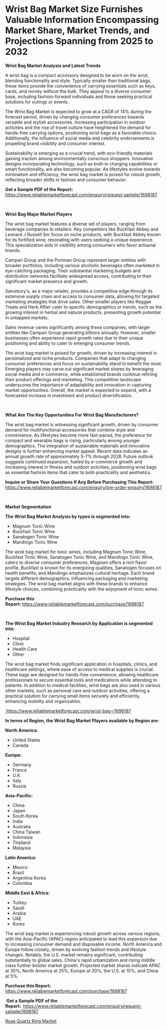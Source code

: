 <p><h1>Wrist Bag Market Size Furnishes Valuable Information Encompassing Market Share, Market Trends, and Projections Spanning from 2025 to 2032</h1></p><p><strong>Wrist Bag Market Analysis and Latest Trends</strong></p>
<p><p>A wrist bag is a compact accessory designed to be worn on the wrist, blending functionality and style. Typically smaller than traditional bags, these items provide the convenience of carrying essentials such as keys, cards, and money without the bulk. They appeal to a diverse consumer base, including fashion-forward individuals and those seeking practical solutions for outings or events.</p><p>The Wrist Bag Market is expected to grow at a CAGR of 14% during the forecast period, driven by changing consumer preferences towards versatile and stylish accessories. Increasing participation in outdoor activities and the rise of travel culture have heightened the demand for hands-free carrying options, positioning wrist bags as a favorable choice. Additionally, the influence of social media and celebrity endorsements is propelling brand visibility and consumer interest.</p><p>Sustainability is emerging as a crucial trend, with eco-friendly materials gaining traction among environmentally conscious shoppers. Innovative designs incorporating technology, such as built-in charging capabilities or smart functionality, are also becoming popular. As lifestyles evolve towards minimalism and efficiency, the wrist bag market is poised for robust growth, reflecting broader shifts in fashion and consumer behavior.</p></p>
<p><strong>Get a Sample PDF of the Report:&nbsp;</strong> <a href="https://www.reliablemarketforecast.com/enquiry/request-sample/1698187?utm_campaign=1130&utm_medium=2&utm_source=Github&utm_content=ia&utm_term=06022025&utm_id=wrist-bag">https://www.reliablemarketforecast.com/enquiry/request-sample/1698187</a></p>
<p>&nbsp;</p>
<p><strong>Wrist Bag Major Market Players</strong></p>
<p><p>The wrist bag market features a diverse set of players, ranging from beverage companies to retailers. Key competitors like Buckfast Abbey and Leonard J Russell Snr focus on niche products, with Buckfast Abbey known for its fortified wine, resonating with users seeking a unique experience. This specialization aids in visibility among consumers who favor artisanal brands.</p><p>Campari Group and the Portman Group represent larger entities with broader portfolios, including various alcoholic beverages often marketed in eye-catching packaging. Their substantial marketing budgets and distribution networks facilitate widespread access, contributing to their significant market presence and growth.</p><p>Sainsbury's, as a major retailer, provides a competitive edge through its extensive supply chain and access to consumer data, allowing for targeted marketing strategies that drive sales. Other smaller players like Reggae Treats and Herb Affair cater to specific demographics or trends, such as the growing interest in herbal and natural products, presenting growth potential in untapped markets.</p><p>Sales revenue varies significantly among these companies, with larger entities like Campari Group generating billions annually. However, smaller businesses often experience rapid growth rates due to their unique positioning and ability to cater to emerging consumer trends.</p><p>The wrist bag market is poised for growth, driven by increasing interest in personalized and niche products. Companies that adapt to changing consumer preferences and focus on sustainability stand to benefit the most. Emerging players may carve out significant market shares by leveraging social media and e-commerce, while established brands continue refining their product offerings and marketing. This competitive landscape underscores the importance of adaptability and innovation in capturing market opportunities. Overall, the market is expected to expand, with a forecasted increase in investment and product diversification.</p></p>
<p>&nbsp;</p>
<p><strong>What Are The Key Opportunities For Wrist Bag Manufacturers?</strong></p>
<p><p>The wrist bag market is witnessing significant growth, driven by consumer demand for multifunctional accessories that combine style and convenience. As lifestyles become more fast-paced, the preference for compact and wearable bags is rising, particularly among younger demographics. The integration of sustainable materials and innovative designs is further enhancing market appeal. Recent data indicates an annual growth rate of approximately 5-7% through 2028. Future outlook suggests continued expansion, fueled by e-commerce growth and increasing interest in fitness and outdoor activities, positioning wrist bags as essential fashion items that cater to both practicality and aesthetics.</p></p>
<p><strong>Inquire or Share Your Questions If Any Before Purchasing This Report:</strong> <a href="https://www.reliablemarketforecast.com/enquiry/pre-order-enquiry/1698187?utm_campaign=1130&utm_medium=2&utm_source=Github&utm_content=ia&utm_term=06022025&utm_id=wrist-bag">https://www.reliablemarketforecast.com/enquiry/pre-order-enquiry/1698187</a></p>
<p>&nbsp;</p>
<p><strong>Market Segmentation</strong></p>
<p><strong>The Wrist Bag Market Analysis by types is segmented into:</strong></p>
<p><ul><li>Magnum Tonic Wine</li><li>Buckfast Tonic Wine</li><li>Sanatogen Tonic Wine</li><li>Mandingo Tonic Wine</li></ul></p>
<p><p>The wrist bag market for tonic wines, including Magnum Tonic Wine, Buckfast Tonic Wine, Sanatogen Tonic Wine, and Mandingo Tonic Wine, caters to diverse consumer preferences. Magnum offers a rich flavor profile, Buckfast is known for its energizing qualities, Sanatogen focuses on health benefits, and Mandingo emphasizes cultural heritage. Each brand targets different demographics, influencing packaging and marketing strategies. The wrist bag market aligns with these brands to enhance lifestyle choices, combining practicality with the enjoyment of tonic wines.</p></p>
<p><strong>Purchase this Report:&nbsp;</strong><a href="https://www.reliablemarketforecast.com/purchase/1698187?utm_campaign=1130&utm_medium=2&utm_source=Github&utm_content=ia&utm_term=06022025&utm_id=wrist-bag">https://www.reliablemarketforecast.com/purchase/1698187</a></p>
<p>&nbsp;</p>
<p><strong>The Wrist Bag Market Industry Research by Application is segmented into:</strong></p>
<p><ul><li>Hospital</li><li>Clinic</li><li>Health Care</li><li>Other</li></ul></p>
<p><p>The wrist bag market finds significant application in hospitals, clinics, and healthcare settings, where ease of access to medical supplies is crucial. These bags are designed for hands-free convenience, allowing healthcare professionals to secure essential tools and medications while attending to patients. In addition to medical facilities, wrist bags are also used in various other markets, such as personal care and outdoor activities, offering a practical solution for carrying small items securely and efficiently, enhancing mobility and organization.</p></p>
<p><a href="https://www.reliablemarketforecast.com/wrist-bag-r1698187?utm_campaign=1130&utm_medium=2&utm_source=Github&utm_content=ia&utm_term=06022025&utm_id=wrist-bag">&nbsp;https://www.reliablemarketforecast.com/wrist-bag-r1698187</a></p>
<p><strong>In terms of Region, the Wrist Bag Market Players available by Region are:</strong></p>
<p>
    <p> <strong> North America: </strong>
        <ul>
            <li>United States</li>
            <li>Canada</li>
        </ul>
        </p> 
    <p> <strong> Europe: </strong>
        <ul>
            <li>Germany</li>
            <li>France</li>
            <li>U.K.</li>
            <li>Italy</li>
            <li>Russia</li>
        </ul>
        </p> 
    <p> <strong> Asia-Pacific: </strong>
        <ul>
            <li>China</li>
            <li>Japan</li>
            <li>South Korea</li>
            <li>India</li>
            <li>Australia</li>
            <li>China Taiwan</li>
            <li>Indonesia</li>
            <li>Thailand</li>
            <li>Malaysia</li>
        </ul>
        </p> 
    <p> <strong> Latin America: </strong>
        <ul>
            <li>Mexico</li>
            <li>Brazil</li>
            <li>Argentina Korea</li>
            <li>Colombia</li>
        </ul>
        </p> 
    <p> <strong> Middle East & Africa: </strong>
        <ul>
            <li>Turkey</li>
            <li>Saudi</li>
            <li>Arabia</li>
            <li>UAE</li>
            <li>Korea</li>
        </ul>
    </p>
    </p>
<p><p>The wrist bag market is experiencing robust growth across various regions, with the Asia-Pacific (APAC) region anticipated to lead this expansion due to increasing consumer demand and disposable income. North America and Europe follow closely, driven by evolving fashion trends and lifestyle changes. Notably, the U.S. market remains significant, contributing substantially to global sales. China's rapid urbanization and rising middle class further bolster market growth. Projected market shares indicate APAC at 35%, North America at 25%, Europe at 20%, the U.S. at 15%, and China at 5%.</p></p>
<p><strong>Purchase this Report: </strong><a href="https://www.reliablemarketforecast.com/purchase/1698187?utm_campaign=1130&utm_medium=2&utm_source=Github&utm_content=ia&utm_term=06022025&utm_id=wrist-bag">https://www.reliablemarketforecast.com/purchase/1698187</a></p>
<p>&nbsp;<strong>Get a Sample PDF of the Report:&nbsp;&nbsp;</strong><a href="https://www.reliablemarketforecast.com/enquiry/request-sample/1698187?utm_campaign=1130&utm_medium=2&utm_source=Github&utm_content=ia&utm_term=06022025&utm_id=wrist-bag">https://www.reliablemarketforecast.com/enquiry/request-sample/1698187</a></p>
<p><strong></strong></p>
<p><p><a href="https://github.com/RickHolmes3/Market-Research-Report-List-7/blob/main/rose-quartz-ring-market.md?utm_campaign=1130&utm_medium=2&utm_source=Github&utm_content=ia&utm_term=06022025&utm_id=wrist-bag">Rose Quartz Ring Market</a></p></p>